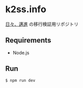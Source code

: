 # k2ss.info

[日々、邁進](https://k2ss.info) の移行検証用リポジトリ

## Requirements

- Node.js

## Run

```bash
$ npm run dev
```
